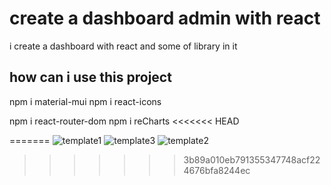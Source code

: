 # create a dashboard admin with react

i create a dashboard with react and some of library in it

## how can i use this project

npm i material-mui
npm i react-icons

npm i react-router-dom
npm i reCharts
<<<<<<< HEAD

=======
![template1](https://github.com/alirezatalebizadeh/dashboard-react/assets/104105725/b14701a2-fc4b-4ca7-8806-3d618a64d01c)
![template3](https://github.com/alirezatalebizadeh/dashboard-react/assets/104105725/88c62dd5-bfc3-4d08-b496-b140fdea771c)
![template2](https://github.com/alirezatalebizadeh/dashboard-react/assets/104105725/ca463e7d-945c-4cea-bde5-a55216c3ece5)
>>>>>>> 3b89a010eb791355347748acf224676bfa8244ec
